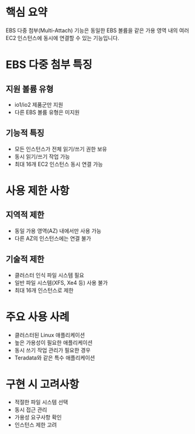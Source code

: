 # 핵심 요약

EBS 다중 첨부(Multi-Attach) 기능은 동일한 EBS 볼륨을 같은 가용 영역 내의 여러 EC2 인스턴스에 동시에 연결할 수 있는 기능입니다.

# EBS 다중 첨부 특징

## 지원 볼륨 유형

- io1/io2 제품군만 지원
- 다른 EBS 볼륨 유형은 미지원

## 기능적 특징

- 모든 인스턴스가 전체 읽기/쓰기 권한 보유
- 동시 읽기/쓰기 작업 가능
- 최대 16개 EC2 인스턴스 동시 연결 가능

# 사용 제한 사항

## 지역적 제한

- 동일 가용 영역(AZ) 내에서만 사용 가능
- 다른 AZ의 인스턴스에는 연결 불가

## 기술적 제한

- 클러스터 인식 파일 시스템 필요
- 일반 파일 시스템(XFS, Xe4 등) 사용 불가
- 최대 16개 인스턴스로 제한

# 주요 사용 사례

- 클러스터된 Linux 애플리케이션
- 높은 가용성이 필요한 애플리케이션
- 동시 쓰기 작업 관리가 필요한 경우
- Teradata와 같은 특수 애플리케이션

# 구현 시 고려사항

- 적절한 파일 시스템 선택
- 동시 접근 관리
- 가용성 요구사항 확인
- 인스턴스 제한 고려
